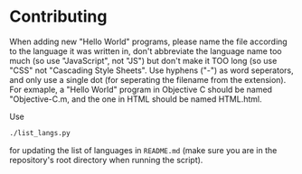 Contributing
============

When adding new "Hello World" programs, please name the file according to the language it was written in, don't abbreviate the language name too much (so use "JavaScript", not "JS") but don't make it TOO long (so use "CSS" not "Cascading Style Sheets". Use hyphens ("-") as word seperators, and only use a single dot (for seperating the filename from the extension). For exmaple, a "Hello World" program in Objective C should be named "Objective-C.m, and the one in HTML should be named HTML.html.

Use
```bash
./list_langs.py
```
for updating the list of languages in `README.md` (make sure you are in the repository's root directory when running the script).
